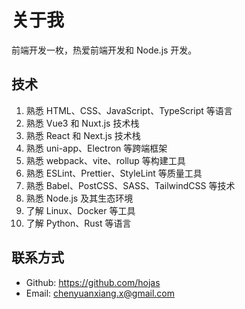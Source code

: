 # 关于我

前端开发一枚，热爱前端开发和 Node.js 开发。

## 技术

1. 熟悉 HTML、CSS、JavaScript、TypeScript 等语言
2. 熟悉 Vue3 和 Nuxt.js 技术栈
3. 熟悉 React 和 Next.js 技术栈
4. 熟悉 uni-app、Electron 等跨端框架
5. 熟悉 webpack、vite、rollup 等构建工具
6. 熟悉 ESLint、Prettier、StyleLint 等质量工具
7. 熟悉 Babel、PostCSS、SASS、TailwindCSS 等技术
8. 熟悉 Node.js 及其生态环境
9. 了解 Linux、Docker 等工具
10. 了解 Python、Rust 等语言

## 联系方式

- Github: https://github.com/hojas
- Email: chenyuanxiang.x@gmail.com
